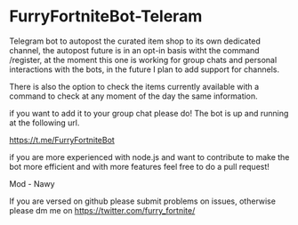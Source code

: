 # FurryFortniteBot-Teleram
Telegram bot to autopost the curated item shop to its own dedicated channel, the autopost future is in an opt-in basis witht the command /register, at the moment this one is working for group chats and personal interactions with the bots, in the future I plan to add support for channels.

There is also the option to check the items currently available with a command to check at any moment of the day the same information. 

if you want to add it to your group chat please do! The bot is up and running at the following url.

https://t.me/FurryFortniteBot

if you are more experienced with node.js and want to contribute to make the bot more efficient and with more features feel free to do a pull request!

Mod - Nawy

If you are versed on github please submit problems on issues, otherwise please dm me on https://twitter.com/furry_fortnite/

